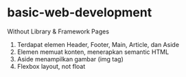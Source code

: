 # basic-web-development
Without Library &amp; Framework Pages

1. Terdapat elemen Header, Footer, Main, Article, dan Aside
2. Elemen memuat konten, menerapkan semantic HTML
3. Aside menampilkan gambar (img tag)
4. Flexbox layout, not float
